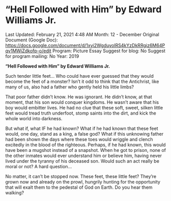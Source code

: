 # “Hell Followed with Him” by Edward Williams Jr.

Last Updated: February 21, 2021 4:48 AM
Month: 12 - December
Original Document (Google Doc): https://docs.google.com/document/d/1xyi2WgduyolRS4kYzDkRRgiz6M64Pqv1MWiZdkofp-o/edit
Program: Picture Essay
Suggest for blog: No
Suggest for program mailing: No
Year: 2019

**“Hell Followed with Him” by Edward Williams Jr.**

Such tender little feet… Who could have ever guessed that they would become the feet of a monster? Isn’t it odd to think that the Antichrist, like many of us, also had a father who gently held his little limbs?

That poor father didn’t know. He was ignorant. He didn’t know, at that moment, that his son would conquer kingdoms. He wasn’t aware that his boy would embitter lives. He had no clue that these soft, sweet, silken little feet would tread truth underfoot, stomp saints into the dirt, and kick the whole world into darkness.

But what if, what IF he had known? What if he had known that these feet would, one day, stand as a king, a false god? What if this unknowing father had been shown the days where these toes would wriggle and clench excitedly in the blood of the righteous. Perhaps, if he had known, this would have been a mugshot instead of a snapshot. When he got to prison, none of the other inmates would ever understand him or believe him, having never lived under the tyranny of his deceased son. Would such an act really be moral or not? A hard question…

No matter, it can’t be stopped now. These feet, these little feet? They’re grown now and already on the prowl, hungrily hunting for the opportunity that will exalt them to the pedestal of God on Earth. Do you hear them walking?